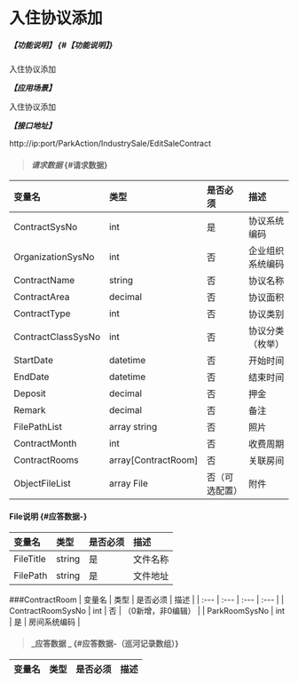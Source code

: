 # 入住协议添加

##### _【功能说明】_ {#【功能说明】}
入住协议添加

_**【应用场景】**_

入住协议添加

_**【接口地址】**_

http://ip:port/ParkAction/IndustrySale/EditSaleContract

> #### _请求数据_ {#请求数据}

| 变量名 | 类型 | 是否必须 | 描述 |
| :--- | :--- | :--- | :--- |
| ContractSysNo | int | 是 | 协议系统编码 |
| OrganizationSysNo | int | 否 | 企业组织系统编码 |
| ContractName | string | 否 | 协议名称|
| ContractArea | decimal | 否 | 协议面积|
| ContractType | int | 否 | 协议类别|
| ContractClassSysNo | int | 否 | 协议分类（枚举） |
| StartDate | datetime | 否 | 开始时间 |
| EndDate | datetime | 否 | 结束时间 |
| Deposit | decimal | 否 | 押金 |
| Remark | decimal | 否 | 备注 |
| FilePathList | array string | 否 |照片 |
| ContractMonth | int | 否 |收费周期|
| ContractRooms | array[ContractRoom] | 否 |关联房间|
| ObjectFileList| array File| 否（可选配置） | 附件 |



#### File说明 {#应答数据-}

| 变量名 | 类型 | 是否必须 | 描述 |
| :--- | :--- | :--- | :--- |
| FileTitle| string| 是 | 文件名称 |
| FilePath| string| 是 | 文件地址 |




###ContractRoom
| 变量名 | 类型 | 是否必须 | 描述 |
| :--- | :--- | :--- | :--- |
| ContractRoomSysNo | int | 否 | （0新增，非0编辑） |
| ParkRoomSysNo | int | 是 | 房间系统编码 |

> #### _应答数据 _ {#应答数据-（巡河记录数组）}

| 变量名 | 类型 | 是否必须 | 描述 |
| :--- | :--- | :--- | :--- |



